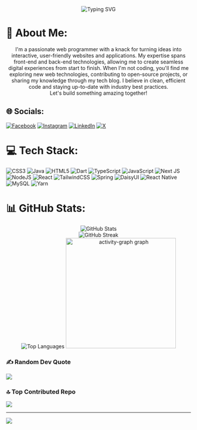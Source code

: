 <div align="center">
  <img src="https://readme-typing-svg.herokuapp.com?font=Fira+Code&pause=1000&center=true&vCenter=true&repeat=false&width=435&lines=I'm+Luminova+We(e)b+Programmer" alt="Typing SVG" />
</div>

# 💫 About Me:
<div align="center">I'm a passionate web programmer with a knack for turning ideas into interactive, user-friendly websites and applications. My expertise spans front-end and back-end technologies, allowing me to create seamless digital experiences from start to finish. When I'm not coding, you'll find me exploring new web technologies, contributing to open-source projects, or sharing my knowledge through my tech blog. I believe in clean, efficient code and staying up-to-date with industry best practices.<br>Let's build something amazing together!  
</div>


## 🌐 Socials:
[![Facebook](https://img.shields.io/badge/Facebook-%231877F2.svg?logo=Facebook&logoColor=white)](https://facebook.com/fatkhul.karim.338) [![Instagram](https://img.shields.io/badge/Instagram-%23E4405F.svg?logo=Instagram&logoColor=white)](https://instagram.com/fatkhulkariiim) [![LinkedIn](https://img.shields.io/badge/LinkedIn-%230077B5.svg?logo=linkedin&logoColor=white)](https://linkedin.com/in/muchammad-fatkhul-karim-931710295) [![X](https://img.shields.io/badge/X-black.svg?logo=X&logoColor=white)](https://x.com/karim_064) 

# 💻 Tech Stack:
![CSS3](https://img.shields.io/badge/css3-%231572B6.svg?style=flat&logo=css3&logoColor=white) ![Java](https://img.shields.io/badge/java-%23ED8B00.svg?style=flat&logo=openjdk&logoColor=white) ![HTML5](https://img.shields.io/badge/html5-%23E34F26.svg?style=flat&logo=html5&logoColor=white) ![Dart](https://img.shields.io/badge/dart-%230175C2.svg?style=flat&logo=dart&logoColor=white) ![TypeScript](https://img.shields.io/badge/typescript-%23007ACC.svg?style=flat&logo=typescript&logoColor=white) ![JavaScript](https://img.shields.io/badge/javascript-%23323330.svg?style=flat&logo=javascript&logoColor=%23F7DF1E) ![Next JS](https://img.shields.io/badge/Next-black?style=flat&logo=next.js&logoColor=white) ![NodeJS](https://img.shields.io/badge/node.js-6DA55F?style=flat&logo=node.js&logoColor=white) ![React](https://img.shields.io/badge/react-%2320232a.svg?style=flat&logo=react&logoColor=%2361DAFB) ![TailwindCSS](https://img.shields.io/badge/tailwindcss-%2338B2AC.svg?style=flat&logo=tailwind-css&logoColor=white) ![Spring](https://img.shields.io/badge/spring-%236DB33F.svg?style=flat&logo=spring&logoColor=white) ![DaisyUI](https://img.shields.io/badge/daisyui-5A0EF8?style=flat&logo=daisyui&logoColor=white) ![React Native](https://img.shields.io/badge/react_native-%2320232a.svg?style=flat&logo=react&logoColor=%2361DAFB) ![MySQL](https://img.shields.io/badge/mysql-4479A1.svg?style=flat&logo=mysql&logoColor=white) ![Yarn](https://img.shields.io/badge/yarn-%232C8EBB.svg?style=flat&logo=yarn&logoColor=white)

# 📊 GitHub Stats:
<div align="center">
  <img src="https://github-readme-stats.vercel.app/api?username=luminovaa&theme=tokyonight&hide_border=true&include_all_commits=false&count_private=false" alt="GitHub Stats" /><br/>
  <img src="https://github-readme-streak-stats.herokuapp.com/?user=luminovaa&theme=tokyonight&hide_border=true" alt="GitHub Streak" /><br/>
  <img src="https://github-readme-stats.vercel.app/api/top-langs/?username=luminovaa&theme=tokyonight&hide_border=true&include_all_commits=false&count_private=false&layout=compact" alt="Top Languages" />
  <img src="https://github-readme-activity-graph.vercel.app/graph?username=luminovaa&radius=16&theme=react&area=true&order=5" height="300" alt="activity-graph graph"  />
</div>

### ✍️ Random Dev Quote
![](https://quotes-github-readme.vercel.app/api?type=horizontal&theme=radical)

### 🔝 Top Contributed Repo
![](https://github-contributor-stats.vercel.app/api?username=luminovaa&limit=5&theme=tokyonight&combine_all_yearly_contributions=true)

---
[![](https://visitcount.itsvg.in/api?id=luminovaa&icon=3&color=8)](https://visitcount.itsvg.in)

